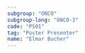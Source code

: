 ```yaml
---
subgroup: "ONCO"
subgroup-long: "ONCO-3"
code: "PS01"
tag: "Poster Presenter"
name: "Elmar Bucher"
---
```

